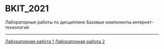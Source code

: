 # BKIT_2021
Лабораторные работы по дисциплине Базовые компоненты интернет-технологий
____
[Лабораторная работа 1](https://github.com/f0max/BKIT_2021/blob/main/laba_1/laba_1.py)
[Лабораторная работа 2](https://github.com/f0max/BKIT_2021/tree/main/laba_2)
